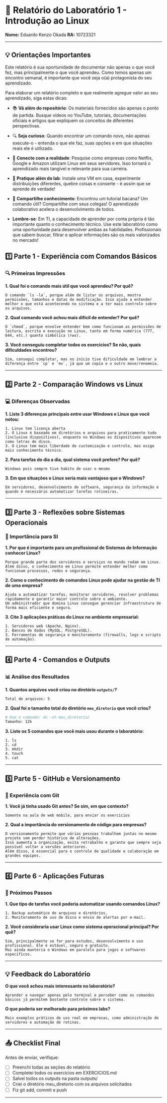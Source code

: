 # 📝 Relatório do Laboratório 1 - Introdução ao Linux

**Nome:** Eduardo Kenzo Okada
**RA:** 10723321 

---

## 💡 Orientações Importantes
Este relatório é sua oportunidade de documentar não apenas o que você fez, mas principalmente o que você aprendeu. Como temos apenas um encontro semanal, é importante que você seja o(a) protagonista do seu aprendizado.

Para elaborar um relatório completo e que realmente agregue valor ao seu aprendizado, siga estas dicas:

- 📚 **Vá além do repositório**: Os materiais fornecidos são apenas o ponto de partida. Busque vídeos no YouTube, tutoriais, documentações oficiais e artigos que expliquem os conceitos de diferentes perspectivas.
- 🔍 **Seja curioso**: Quando encontrar um comando novo, não apenas execute-o - entenda o que ele faz, suas opções e em que situações reais ele é utilizado.
- 💭 **Conecte com a realidade**: Pesquise como empresas como Netflix, Google e Amazon utilizam Linux em seus servidores. Isso tornará o aprendizado mais tangível e relevante para sua carreira.
- 🎯 **Pratique além do lab**: Instale uma VM em casa, experimente distribuições diferentes, quebre coisas e conserte - é assim que se aprende de verdade!
- 🤝 **Compartilhe conhecimento**: Encontrou um tutorial bacana? Um comando útil? Compartilhe com seus colegas! O aprendizado colaborativo acelera o desenvolvimento de todos.

- **Lembre-se**: Em TI, a capacidade de aprender por conta própria é tão importante quanto o conhecimento técnico. Use este laboratório como uma oportunidade para desenvolver ambas as habilidades. Profissionais que sabem buscar, filtrar e aplicar informações são os mais valorizados no mercado!

## 1️⃣ Parte 1 - Experiência com Comandos Básicos

### 🔍 Primeiras Impressões

**1. Qual foi o comando mais útil que você aprendeu? Por quê?**

```
O comando `ls -la`, porque além de listar os arquivos, mostra permissões, tamanhos e datas de modificação. Isso ajuda a entender melhor o que está acontecendo no sistema e a ter mais controle sobre os arquivos.

```

**2. Qual comando você achou mais difícil de entender? Por quê?**

```
O `chmod`, porque envolve entender bem como funcionam as permissões de leitura, escrita e execução no Linux, tanto em forma numérica (777, 644, etc.) quanto simbólica (rwx).

```

**3. Você conseguiu completar todos os exercícios? Se não, quais dificuldades encontrou?**

```
Sim, consegui completar, mas no início tive dificuldade em lembrar a diferença entre `cp` e `mv`, já que um copia e o outro move/renomeia.

```

---

## 2️⃣ Parte 2 - Comparação Windows vs Linux

### 💻 Diferenças Observadas

**1. Liste 3 diferenças principais entre usar Windows e Linux que você notou:**

```
1. Linux tem licença aberta
2. O Linux é baseado em diretórios e arquivos para praticamente tudo (inclusive dispositivos), enquanto no Windows os dispositivos aparecem como letras de disco.
3. O Linux tem mais liberdade de customização e controle, mas exige mais conhecimento técnico.

```

**2. Para tarefas do dia a dia, qual sistema você prefere? Por quê?**

```
Windows pois sempre tive habito de usar o mesmo
```

**3. Em que situações o Linux seria mais vantajoso que o Windows?**

```
Em servidores, desenvolvimento de software, segurança da informação e quando é necessário automatizar tarefas rotineiras.

```

---

## 3️⃣ Parte 3 - Reflexões sobre Sistemas Operacionais

### 🎯 Importância para SI

**1. Por que é importante para um profissional de Sistemas de Informação conhecer Linux?**

```
Porque grande parte dos servidores e serviços no mundo rodam em Linux. Além disso, o conhecimento em Linux permite entender melhor como funcionam processos, redes e segurança.
```

**2. Como o conhecimento de comandos Linux pode ajudar na gestão de TI de uma empresa?**

```
Ajuda a automatizar tarefas, monitorar servidores, resolver problemas rapidamente e garantir maior controle sobre o ambiente. 
Um administrador que domina Linux consegue gerenciar infraestrutura de forma mais eficiente e segura.

```

**3. Cite 3 aplicações práticas do Linux no ambiente empresarial:**

```
1. Servidores web (Apache, Nginx).
2. Bancos de dados (MySQL, PostgreSQL).
3. Ferramentas de segurança e monitoramento (firewalls, logs e scripts de automação).

```

---

## 4️⃣ Parte 4 - Comandos e Outputs

### 📊 Análise dos Resultados

**1. Quantos arquivos você criou no diretório `outputs/`?**

```
Total de arquivos: 5
```

**2. Qual foi o tamanho total do diretório `meu_diretorio` que você criou?**

```bash
# Use o comando: du -sh meu_diretorio/
Tamanho: 12k
```

**3. Liste os 5 comandos que você mais usou durante o laboratório:**

```
1. ls
2. cd
3. mkdir
4. touch
5. cat

```

---

## 5️⃣ Parte 5 - GitHub e Versionamento

### 🔧 Experiência com Git

**1. Você já tinha usado Git antes? Se sim, em que contexto?**

```
Somente na aula de web mobile, para enviar os exercicios
```

**2. Qual a importância do versionamento de código para empresas?**

```
O versionamento permite que várias pessoas trabalhem juntas no mesmo projeto sem perder histórico de alterações. 
Isso aumenta a organização, evita retrabalho e garante que sempre seja possível voltar a versões anteriores. 
Além disso, é essencial para o controle de qualidade e colaboração em grandes equipes.

```

---

## 6️⃣ Parte 6 - Aplicações Futuras

### 🚀 Próximos Passos

**1. Que tipo de tarefas você poderia automatizar usando comandos Linux?**

```
1. Backup automático de arquivos e diretórios.
2. Monitoramento de uso de disco e envio de alertas por e-mail.
```

**2. Você consideraria usar Linux como sistema operacional principal? Por quê?**

```
Sim, principalmente se for para estudos, desenvolvimento e uso profissional. Ele é estável, seguro e gratuito. 
Mas ainda manteria o Windows em paralelo para jogos e softwares específicos.

```

---

## 💡 Feedback do Laboratório

**O que você achou mais interessante no laboratório?**

```
Aprender a navegar apenas pelo terminal e perceber como os comandos básicos já permitem bastante controle sobre o sistema.

```

**O que poderia ser melhorado para próximos labs?**

```
Mais exemplos práticos de uso real em empresas, como administração de servidores e automação de rotinas.

```

---

## 📤 Checklist Final

Antes de enviar, verifique:

- [ ] Preenchi todas as seções do relatório
- [ ] Completei todos os exercícios em EXERCICIOS.md
- [ ] Salvei todos os outputs na pasta outputs/
- [ ] Criei o diretório meu_diretorio com os arquivos solicitados
- [ ] Fiz git add, commit e push

---
